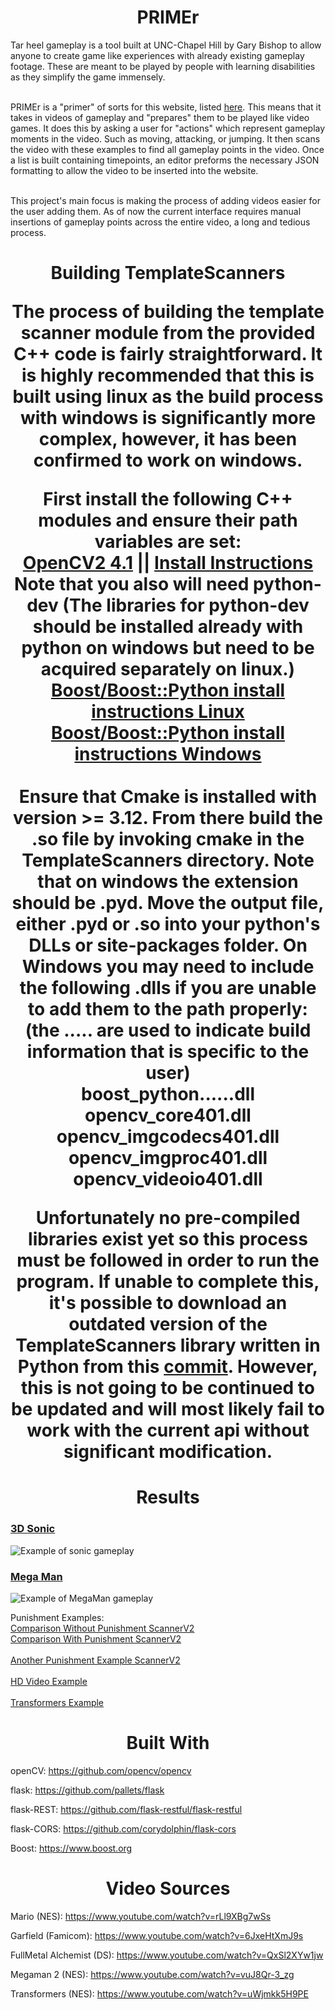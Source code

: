 <h1 align="center"> PRIMEr </h1>
Tar heel gameplay is a tool built at UNC-Chapel Hill by Gary Bishop to allow anyone to create game like experiences with
already existing gameplay footage. These are meant to be played by people with learning disabilities as they simplify the 
game immensely. 
<br><br>


PRIMEr is a "primer" of sorts for this website, listed <a href="https://www.tarheelgameplay.org">here</a>. This means that it takes in 
videos of gameplay and "prepares" them to be played like video games. It does this by asking a user for "actions" which represent
gameplay moments in the video. Such as moving, attacking, or jumping. It then scans the video with these examples to find all gameplay
points in the video. Once a list is built containing timepoints, an editor preforms the necessary JSON formatting to 
allow the video to be inserted into the website. <br><br>

This project's main focus is making the process of adding videos easier for the user adding them. As of now 
the current interface requires manual insertions of gameplay points across the entire video, a long and tedious process. 

<h1 align="center"> Building TemplateScanners

The process of building the template scanner module from the provided C++ code is fairly straightforward. It is highly 
recommended that this is built using linux as the build process with windows is significantly more complex, however, it 
has been confirmed to work on windows.

First install the following C++ modules and ensure their path variables are set: <br> 
[OpenCV2 4.1](https://github.com/opencv/opencv/archive/4.0.1.zip) || [Install Instructions](https://docs.opencv.org/2.4/doc/tutorials/introduction/linux_install/linux_install.html)
<br>
Note that you also will need python-dev (The libraries for python-dev should be installed already with python on windows
but need to be acquired separately on linux.)
<br>
[Boost/Boost::Python install instructions Linux](https://www.boost.org/doc/libs/1_61_0/more/getting_started/unix-variants.html)
<br>
[Boost/Boost::Python install instructions Windows](https://www.boost.org/doc/libs/1_69_0/more/getting_started/windows.html)
<br>
<br>
Ensure that Cmake is installed with version >= 3.12. From there build the .so file by invoking cmake in the TemplateScanners
directory. Note that on windows the extension should be .pyd. Move the output file, either .pyd or .so into your python's 
DLLs or site-packages folder. On Windows you may need to include the following .dlls if you are unable to add them to the path properly: <br>
(the ..... are used to indicate build information that is specific to the user) <br>
boost_python......dll <br>
opencv_core401.dll <br>
opencv_imgcodecs401.dll <br>
opencv_imgproc401.dll <br>
opencv_videoio401.dll <br>

Unfortunately no pre-compiled libraries exist yet so this process must be followed in order to run the program. If unable to complete this, 
it's possible to download an outdated version of the TemplateScanners library written in Python from this [commit](https://github.com/ByrdOfAFeather/PRIMEr/blob/c41b9e8359e2cd9563f137b0cb3c7415c7b3f385/VideoProcessing/TemplateScanners.py). However, this is 
not going to be continued to be updated and will most likely fail to work with the current api without significant modification.

<h1 align="center"> Results </h1>

### <a href="tarheelgameplay.org/play/?key=dominic-juliet-command">3D Sonic</a>

![Example of sonic gameplay](https://media.giphy.com/media/wsWQnZRvp0luT0fHzo/giphy.gif)

### <a href="https://tarheelgameplay.org/play/?key=temple-eric-powder">Mega Man</a>

![Example of MegaMan gameplay](https://media.giphy.com/media/g0mKmZLhRKwD5jvpUi/giphy.gif)

Punishment Examples: <br>
[Comparison Without Punishment ScannerV2](https://tarheelgameplay.org/play/?key=fiber-velvet-crater) <br>
[Comparison With Punishment ScannerV2](https://tarheelgameplay.org/play/?key=list-ticket-solid)
<br><br>
[Another Punishment Example ScannerV2](https://tarheelgameplay.org/play/?key=laser-radio-lucas)
<br><br>
[HD Video Example](https://tarheelgameplay.org/play/?key=turtle-before-mask)
<br><br>
[Transformers Example](https://tarheelgameplay.org/play/?key=manila-bonjour-game)
<h1 align="center"> Built With </h1>

openCV: https://github.com/opencv/opencv

flask: https://github.com/pallets/flask

flask-REST: https://github.com/flask-restful/flask-restful 

flask-CORS: https://github.com/corydolphin/flask-cors

Boost: https://www.boost.org


<h1 align="center"> Video Sources </h1>

Mario (NES): https://www.youtube.com/watch?v=rLl9XBg7wSs

Garfield (Famicom): https://www.youtube.com/watch?v=6JxeHtXmJ9s

FullMetal Alchemist (DS): https://www.youtube.com/watch?v=QxSl2XYw1jw

Megaman 2 (NES): https://www.youtube.com/watch?v=vuJ8Qr-3_zg

Transformers (NES): https://www.youtube.com/watch?v=uWjmkk5H9PE

